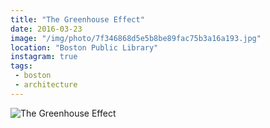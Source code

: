 ```yaml
---
title: "The Greenhouse Effect"
date: 2016-03-23
image: "/img/photo/7f346868d5e5b8be89fac75b3a16a193.jpg"
location: "Boston Public Library"
instagram: true
tags:
 - boston
 - architecture
---
```


![The Greenhouse Effect](/img/photo/7f346868d5e5b8be89fac75b3a16a193.jpg)
